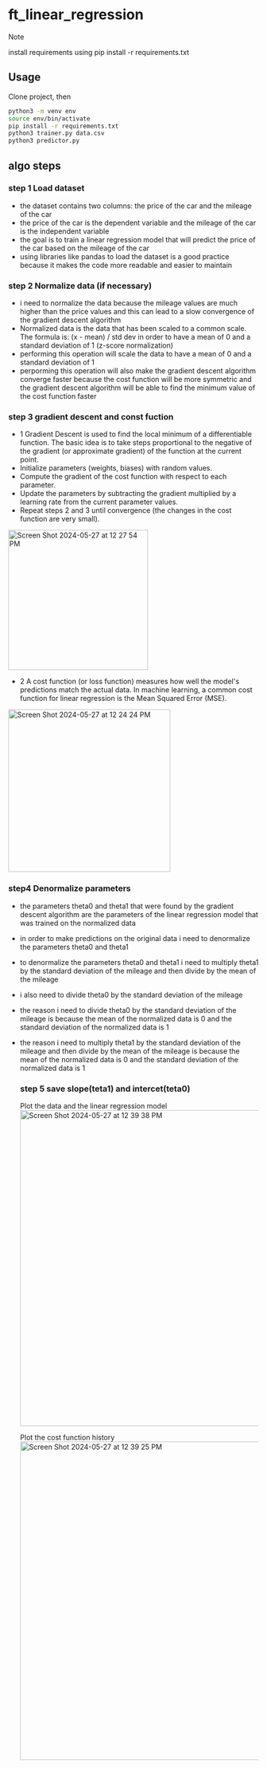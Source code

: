 # ft_linear_regression

> [!NOTE]
> install requirements using pip install -r requirements.txt

## Usage

Clone project, then
```bash
python3 -m venv env
source env/bin/activate
pip install -r requirements.txt
python3 trainer.py data.csv
python3 predictor.py
```
## algo steps
### step 1 Load dataset
- the dataset contains two columns: the price of the car and the mileage of the car
- the price of the car is the dependent variable and the mileage of the car is the independent variable
- the goal is to train a linear regression model that will predict the price of the car based on the mileage of the car
- using libraries like pandas to load the dataset is a good practice because it makes the code more readable and easier to maintain
### step 2 Normalize data (if necessary)
- i need to normalize the data because the mileage values are much higher than the price values and this can lead to a slow convergence of the gradient descent algorithm
- Normalized data is the data that has been scaled to a common scale. The formula is: (x - mean) / std dev in order to have a mean of 0 and a standard deviation of 1  (z-score normalization)
- performing this operation will scale the data to have a mean of 0 and a standard deviation of 1
- perporming this operation will also make the gradient descent algorithm converge faster because the cost function will be more symmetric and the gradient descent algorithm will be able to find the minimum value of the cost function faster
### step 3 gradient descent and const fuction
- 1 Gradient Descent is used to find the local minimum of a differentiable function. The basic idea is to take steps proportional to the negative of the gradient (or approximate gradient) of the function at the current point. <br>
- Initialize parameters (weights, biases) with random values. <br>
- Compute the gradient of the cost function with respect to each parameter.<br>
- Update the parameters by subtracting the gradient multiplied by a learning rate from the current parameter values.<br>
- Repeat steps 2 and 3 until convergence (the changes in the cost function are very small).<br>
    
<img width="281" alt="Screen Shot 2024-05-27 at 12 27 54 PM" src="https://github.com/ILKAY-BRAHIM/ft_linear_regression/assets/88441828/58f938d4-52ff-4fb7-8b8d-465335a6cce8"> <br>

  - 2 A cost function (or loss function) measures how well the model's predictions match the actual data. In machine learning, a common cost function for linear regression is the Mean Squared Error (MSE).
        
  <img width="326" alt="Screen Shot 2024-05-27 at 12 24 24 PM" src="https://github.com/ILKAY-BRAHIM/ft_linear_regression/assets/88441828/28f7bab3-2d83-4f42-b737-87617315e135"> <br>
  ### step4 Denormalize parameters
  - the parameters theta0 and theta1 that were found by the gradient descent algorithm are the parameters of the linear regression model that was trained on the normalized data <br>
  - in order to make predictions on the original data i need to denormalize the parameters theta0 and theta1 <br>
  - to denormalize the parameters theta0 and theta1 i need to multiply theta1 by the standard deviation of the mileage and then divide by the mean of the mileage <br>
  - i also need to divide theta0 by the standard deviation of the mileage <br> 
  - the reason i need to divide theta0 by the standard deviation of the mileage is because the mean of the normalized data is 0 and the standard deviation of the normalized data is 1 <br>
- the reason i need to multiply theta1 by the standard deviation of the mileage and then divide by the mean of the mileage is because the mean of the normalized data is 0 and the standard deviation of the normalized data is 1 <br>
  ### step 5 save slope(teta1) and intercet(teta0)
  Plot the data and the linear regression model <br>
<img width="634" alt="Screen Shot 2024-05-27 at 12 39 38 PM" src="https://github.com/ILKAY-BRAHIM/ft_linear_regression/assets/88441828/3a3479f4-8a7c-49dd-814e-1bcb3fd9dcf1"> <br>

  Plot the cost function history <br>
  <img width="639" alt="Screen Shot 2024-05-27 at 12 39 25 PM" src="https://github.com/ILKAY-BRAHIM/ft_linear_regression/assets/88441828/4b2e8772-5702-47c6-bf7e-475b5c380d3c"> <br>

